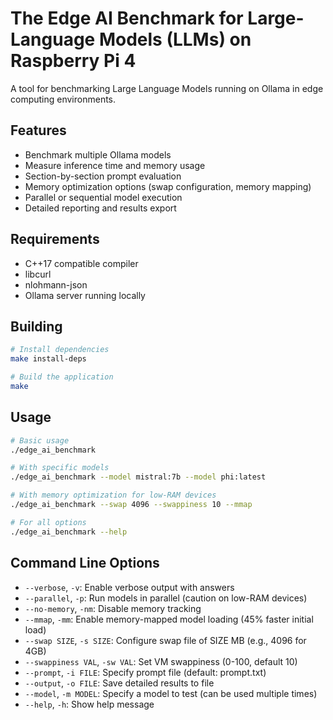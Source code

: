 # The Edge AI Benchmark for Large-Language Models (LLMs) on Raspberry Pi 4 
A tool for benchmarking Large Language Models running on Ollama in edge computing environments.

## Features

- Benchmark multiple Ollama models
- Measure inference time and memory usage
- Section-by-section prompt evaluation
- Memory optimization options (swap configuration, memory mapping)
- Parallel or sequential model execution
- Detailed reporting and results export

## Requirements

- C++17 compatible compiler
- libcurl
- nlohmann-json
- Ollama server running locally

## Building

```bash
# Install dependencies
make install-deps

# Build the application
make
```

## Usage

```bash
# Basic usage
./edge_ai_benchmark

# With specific models
./edge_ai_benchmark --model mistral:7b --model phi:latest

# With memory optimization for low-RAM devices
./edge_ai_benchmark --swap 4096 --swappiness 10 --mmap

# For all options
./edge_ai_benchmark --help
```

## Command Line Options

- `--verbose`, `-v`: Enable verbose output with answers
- `--parallel`, `-p`: Run models in parallel (caution on low-RAM devices)
- `--no-memory`, `-nm`: Disable memory tracking
- `--mmap`, `-mm`: Enable memory-mapped model loading (45% faster initial load)
- `--swap SIZE`, `-s SIZE`: Configure swap file of SIZE MB (e.g., 4096 for 4GB)
- `--swappiness VAL`, `-sw VAL`: Set VM swappiness (0-100, default 10)
- `--prompt`, `-i FILE`: Specify prompt file (default: prompt.txt)
- `--output`, `-o FILE`: Save detailed results to file
- `--model`, `-m MODEL`: Specify a model to test (can be used multiple times)
- `--help`, `-h`: Show help message
